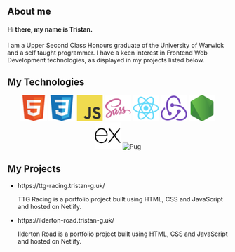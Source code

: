 <h2>About me</h2>
<h4>Hi there, my name is Tristan.</h4>
<p>I am a Upper Second Class Honours graduate of the University of Warwick and a self taught programmer. I have a keen interest in Frontend Web Development technologies, as displayed in my projects listed below.</p>
<h2>My Technologies</h2>
<p align="center">
  <img src="https://raw.githubusercontent.com/devicons/devicon/master/icons/html5/html5-original.svg" alt="HTML5" height="60" width="60"/>
  <img src="https://raw.githubusercontent.com/devicons/devicon/master/icons/css3/css3-original.svg" alt="CSS3" height="60" width="60"/>
  <img src="https://raw.githubusercontent.com/devicons/devicon/master/icons/javascript/javascript-original.svg" alt="JavaScript" height="60" width="60"/>
  <img src="https://raw.githubusercontent.com/devicons/devicon/master/icons/sass/sass-original.svg" alt="SCSS" height="60" width="60" />
  <img src="https://raw.githubusercontent.com/devicons/devicon/master/icons/react/react-original.svg" alt="React.js" height="60" width="60"/>
  <img src="https://raw.githubusercontent.com/devicons/devicon/master/icons/redux/redux-original.svg" alt="Redux" height="60" width="60" />
  <img src="https://raw.githubusercontent.com/devicons/devicon/master/icons/nodejs/nodejs-original.svg" alt="Node.js" height="60" width="60"/>
  <img src="https://raw.githubusercontent.com/devicons/devicon/master/icons/express/express-original.svg" alt="Express.js" height="60" width="60" />
  <img src="https://cdn.jsdelivr.net/gh/devicons/devicon/icons/pug/pug-original.svg" alt="Pug" height="60" width="60" />

</p>
 <h2>My Projects</h2>
 <ul>
    <li><a href="https://ttg-racing.tristan-g.uk/" target="_blank"></a>https://ttg-racing.tristan-g.uk/</li>
  <p>TTG Racing is a portfolio project built using HTML, CSS and JavaScript and hosted on Netlify.</p>
   <li><a href="https://ilderton-road.tristan-g.uk" target="_blank"></a>https://ilderton-road.tristan-g.uk/</li>
  <p>Ilderton Road is a portfolio project built using HTML, CSS and JavaScript and hosted on Netlify.</p>
 </ul>
 
